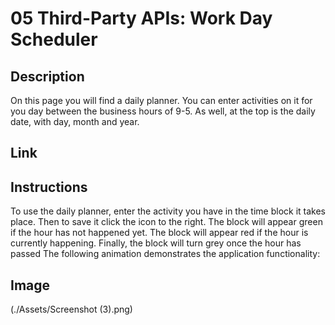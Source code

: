 # 05 Third-Party APIs: Work Day Scheduler

## Description

On this page you will find a daily planner. You can enter activities on it for you day between the business hours of 9-5. As well, at the top is the daily date, with day, month and year.

## Link



## Instructions

To use the daily planner, enter the activity you have in the time block it takes place. Then to save it click the icon to the right. The block will appear green if the hour has not happened yet. The block will appear red if the hour is currently happening. Finally, the block will turn grey once the hour has passed
The following animation demonstrates the application functionality:


## Image

(./Assets/Screenshot (3).png)